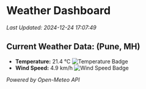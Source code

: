 
# Weather Dashboard

_Last Updated: 2024-12-24 17:07:49_

## Current Weather Data: (Pune, MH)
- **Temperature:** 21.4 °C ![Temperature Badge](https://img.shields.io/badge/Temperature-Medium%20Temp-green)
- **Wind Speed:** 4.9 km/h ![Wind Speed Badge](https://img.shields.io/badge/Wind%20Speed-Low%20Wind-blue)

*Powered by Open-Meteo API*
